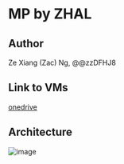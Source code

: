 # MP by ZHAL

## Author
Ze Xiang (Zac) Ng, @@zzDFHJ8

## Link to VMs
[onedrive](https://studenttpedu-my.sharepoint.com/:w:/g/personal/2004668f_student_tp_edu_sg/Ef4v8AYuoSpGqQREeuxinboB1kD2CyrO-wQvKh2EgTIc5A?e=O2rbdU)

## Architecture
![image](https://user-images.githubusercontent.com/83386237/192132005-de2c163f-13d9-4d4e-8f43-befe944d4d5b.png)
